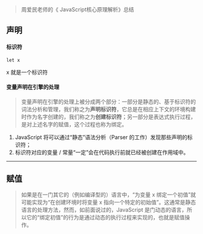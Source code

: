 > 周爱民老师的《 JavaScript核心原理解析》总结


## 声明
#### 标识符
```
let x
```
x 就是一个标识符

#### 变量声明在引擎的处理
> 变量声明在引擎的处理上被分成两个部分：一部分是静态的、基于标识符的词法分析和管理，我们称之为<strong>声明标识符</strong>，它总是在相应上下文的环境构建时作为名字创建的，我们称之为<strong>创建标识符</strong>；另一部分是表达式执行过程，是对上述名字的赋值，这个过程也称为绑定。
1. JavaScript 将可以通过“静态”语法分析（Parser 的工作）发现那些声明的标识符；
2. 标识符对应的变量 / 常量“一定”会在代码执行前就已经被创建在作用域中。


---
## 赋值
> 如果是在一门其它的（例如编译型的）语言中，“为变量 x 绑定一个初值”就可能实现为“在创建环境时将变量 x 指向一个特定的初始值”。这通常是静态语言的处理方法，然而，如前面说过的，JavaScript 是门动态的语言，所以它的“绑定初值”的行为是通过动态的执行过程来实现的，也就是赋值操作。
